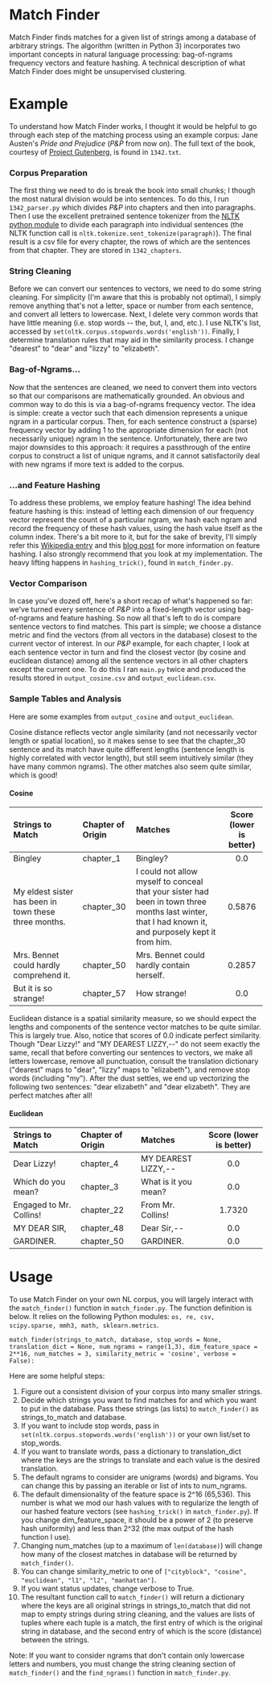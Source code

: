 # Match Finder
Match Finder finds matches for a given list of strings among a database of arbitrary strings. The algorithm (written in Python 3) incorporates two important concepts in natural language processing: bag-of-ngrams frequency vectors and feature hashing. A technical description of what Match Finder does might be unsupervised clustering.

# Example
To understand how Match Finder works, I thought it would be helpful to go through each step of the matching process using an example corpus: Jane Austen's _Pride and Prejudice_ (_P&P_ from now on). The full text of the book, courtesy of [Project Gutenberg](https://www.gutenberg.org/), is found in `1342.txt`.

### Corpus Preparation
The first thing we need to do is break the book into small chunks; I though the most natural division would be into sentences. To do this, I run `1342_parser.py` which divides _P&P_ into chapters and then into paragraphs. Then I use the excellent pretrained sentence tokenizer from the [NLTK python module](http://www.nltk.org/) to divide each paragraph into individual sentences (the NLTK function call is `nltk.tokenize.sent_tokenize(paragraph)`). The final result is a csv file for every chapter, the rows of which are the sentences from that chapter. They are stored in `1342_chapters`.

### String Cleaning
Before we can convert our sentences to vectors, we need to do some string cleaning. For simplicity (I'm aware that this is probably not optimal), I simply remove anything that's not a letter, space or number from each sentence, and convert all letters to lowercase. Next, I delete very common words that have little meaning (i.e. stop words -- the, but, I, and, etc.). I use NLTK's list, accessed by `set(nltk.corpus.stopwords.words('english'))`. Finally, I determine translation rules that may aid in the similarity process. I change "dearest" to "dear" and "lizzy" to "elizabeth".

### Bag-of-Ngrams...
Now that the sentences are cleaned, we need to convert them into vectors so that our comparisons are mathematically grounded. An obvious and common way to do this is via a bag-of-ngrams frequency vector. The idea is simple: create a vector such that each dimension represents a unique ngram in a particular corpus. Then, for each sentence construct a (sparse) frequency vector by adding 1 to the appropriate dimension for each (not necessarily unique) ngram in the sentence. Unfortunately, there are two major downsides to this approach: it requires a passthrough of the entire corpus to construct a list of unique ngrams, and it cannot satisfactorily deal with new ngrams if more text is added to the corpus.

### ...and Feature Hashing
To address these problems, we employ feature hashing! The idea behind feature hashing is this: instead of letting each dimension of our frequency vector represent the count of a particular ngram, we hash each ngram and record the frequency of these hash values, using the hash value itself as the column index. There's a bit more to it, but for the sake of brevity, I'll simply refer this [Wikipedia entry](https://en.wikipedia.org/wiki/Feature_hashing) and this [blog post](http://blog.someben.com/2013/01/hashing-lang/) for more information on feature hashing. I also strongly recommend that you look at my implementation. The heavy lifting happens in `hashing_trick()`, found in `match_finder.py`.

### Vector Comparison
In case you've dozed off, here's a short recap of what's happened so far: we've turned every sentence of _P&P_ into a fixed-length vector using bag-of-ngrams and feature hashing. So now all that's left to do is compare sentence vectors to find matches. This part is simple; we choose a distance metric and find the vectors (from all vectors in the database) closest to the current vector of interest. In our _P&P_ example, for each chapter, I look at each sentence vector in turn and find the closest vector (by cosine and euclidean distance) among all the sentence vectors in all other chapters except the current one. To do this I ran `main.py` twice and produced the results stored in `output_cosine.csv` and `output_euclidean.csv`.

### Sample Tables and Analysis
Here are some examples from `output_cosine` and `output_euclidean`.

Cosine distance reflects vector angle similarity (and not necessarily vector length or spatial location), so it makes sense to see that the chapter_30 sentence and its match have quite different lengths (sentence length is highly correlated with vector length), but still seem intuitively similar (they have many common ngrams). The other matches also seem quite similar, which is good!

#### Cosine
| Strings to Match | Chapter of Origin | Matches  | Score (lower is better) |
| :--------------- |:------------------| :--------| :---------------------: |
| Bingley          | chapter_1         | Bingley? | 0.0                     |
| My eldest sister has been in town these three months. | chapter_30 | I could not allow myself to conceal that your sister had been in town three months last winter, that I had known it, and purposely kept it from him. | 0.5876 |
| Mrs. Bennet could hardly comprehend it. | chapter_50 | Mrs. Bennet could hardly contain herself. | 0.2857 |
| But it is so strange! | chapter_57 | How strange! | 0.0 |

Euclidean distance is a spatial similarity measure, so we should expect the lengths and components of the sentence vector matches to be quite similar. This is largely true. Also, notice that scores of 0.0 indicate perfect similarity. Though "Dear Lizzy!" and "MY DEAREST LIZZY,--" do not seem exactly the same, recall that before converting our sentences to vectors, we make all letters lowercase, remove all punctuation, consult the translation dictionary ("dearest" maps to "dear", "lizzy" maps to "elizabeth"), and remove stop words (including "my"). After the dust settles, we end up vectorizing the following two sentences: "dear elizabeth" and "dear elizabeth". They are perfect matches after all!

#### Euclidean
| Strings to Match | Chapter of Origin | Matches              | Score (lower is better) |
| :--------------- |:------------------| :--------------------| :---------------------: |
| Dear Lizzy!      | chapter_4         | MY DEAREST LIZZY,-- | 0.0                      |
| Which do you mean? | chapter_3 | What is it you mean? | 0.0 |
| Engaged to Mr. Collins! | chapter_22 | From Mr. Collins! | 1.7320 |
| MY DEAR SIR, | chapter_48 | Dear Sir,-- | 0.0 |
| GARDINER. | chapter_50 | GARDINER. | 0.0 |

# Usage
To use Match Finder on your own NL corpus, you will largely interact with the `match_finder()` function in `match_finder.py`. The function definition is below. It relies on the following Python modules: `os, re, csv, scipy.sparse, mmh3, math, sklearn.metrics`.

```match_finder(strings_to_match, database, stop_words = None, translation_dict = None, num_ngrams = range(1,3), dim_feature_space = 2**16, num_matches = 3, similarity_metric = 'cosine', verbose = False):```

Here are some helpful steps:

1. Figure out a consistent division of your corpus into many smaller strings.
2. Decide which strings you want to find matches for and which you want to put in the database. Pass these strings (as lists) to `match_finder()` as strings_to_match and database.
3. If you want to include stop words, pass in `set(nltk.corpus.stopwords.words('english'))` or your own list/set to stop_words.
4. If you want to translate words, pass a dictionary to translation_dict where the keys are the strings to translate and each value is the desired translation. 
5. The default ngrams to consider are unigrams (words) and bigrams. You can change this by passing an iterable or list of ints to num_ngrams.
6. The default dimensionality of the feature space is 2^16 (65,536). This number is what we mod our hash values with to regularize the length of our hashed feature vectors (see `hashing_trick()` in `match_finder.py`). If you change dim_feature_space, it should be a power of 2 (to preserve hash uniformity) and less than 2^32 (the max output of the hash function I use). 
7. Changing num_matches (up to a maximum of `len(database)`) will change how many of the closest matches in database will be returned by `match_finder()`.
8. You can change similarity_metric to one of `["cityblock", "cosine", "euclidean", "l1", "l2", "manhattan"]`.
9. If you want status updates, change verbose to True.
10. The resultant function call to `match_finder()` will return a dictionary where the keys are all original strings in strings_to_match that did not map to empty strings during string cleaning, and the values are lists of tuples where each tuple is a match, the first entry of which is the original string in database, and the second entry of which is the score (distance) between the strings.

Note: If you want to consider ngrams that don't contain only lowercase letters and numbers, you must change the string cleaning section of `match_finder()` and the `find_ngrams()` function in `match_finder.py`.
